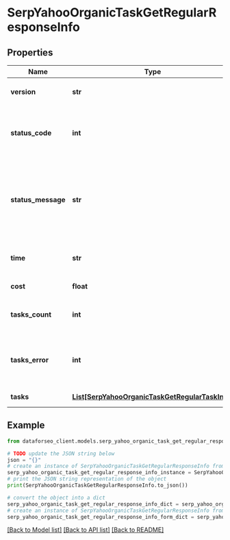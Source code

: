 # SerpYahooOrganicTaskGetRegularResponseInfo


## Properties

Name | Type | Description | Notes
------------ | ------------- | ------------- | -------------
**version** | **str** | the current version of the API | [optional] 
**status_code** | **int** | general status code you can find the full list of the response codes here | [optional] 
**status_message** | **str** | general informational message you can find the full list of general informational messages here | [optional] 
**time** | **str** | total execution time, seconds | [optional] 
**cost** | **float** | total tasks cost, USD | [optional] 
**tasks_count** | **int** | the number of tasks in the tasks array | [optional] 
**tasks_error** | **int** | the number of tasks in the tasks array returned with an error | [optional] 
**tasks** | [**List[SerpYahooOrganicTaskGetRegularTaskInfo]**](SerpYahooOrganicTaskGetRegularTaskInfo.md) | array of tasks | [optional] 

## Example

```python
from dataforseo_client.models.serp_yahoo_organic_task_get_regular_response_info import SerpYahooOrganicTaskGetRegularResponseInfo

# TODO update the JSON string below
json = "{}"
# create an instance of SerpYahooOrganicTaskGetRegularResponseInfo from a JSON string
serp_yahoo_organic_task_get_regular_response_info_instance = SerpYahooOrganicTaskGetRegularResponseInfo.from_json(json)
# print the JSON string representation of the object
print(SerpYahooOrganicTaskGetRegularResponseInfo.to_json())

# convert the object into a dict
serp_yahoo_organic_task_get_regular_response_info_dict = serp_yahoo_organic_task_get_regular_response_info_instance.to_dict()
# create an instance of SerpYahooOrganicTaskGetRegularResponseInfo from a dict
serp_yahoo_organic_task_get_regular_response_info_form_dict = serp_yahoo_organic_task_get_regular_response_info.from_dict(serp_yahoo_organic_task_get_regular_response_info_dict)
```
[[Back to Model list]](../README.md#documentation-for-models) [[Back to API list]](../README.md#documentation-for-api-endpoints) [[Back to README]](../README.md)


